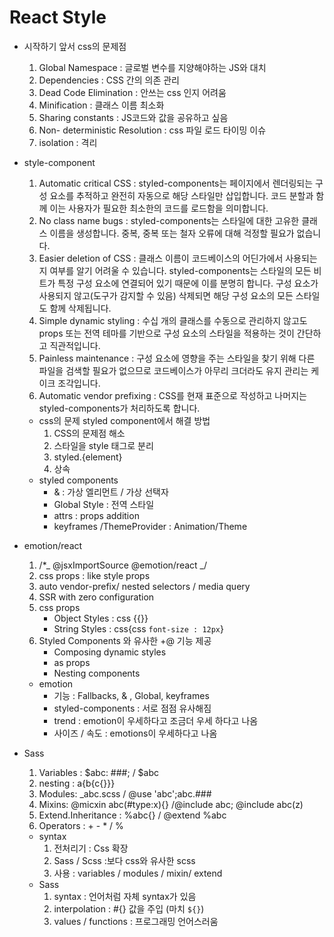 # React Style

- 시작하기 앞서 css의 문제점

  1. Global Namespace : 글로벌 변수를 지양해야하는 JS와 대치
  2. Dependencies : CSS 간의 의존 관리
  3. Dead Code Elimination : 안쓰는 css 인지 어려움
  4. Minification : 클래스 이름 최소화
  5. Sharing constants : JS코드와 값을 공유하고 싶음
  6. Non- deterministic Resolution : css 파일 로드 타이밍 이슈
  7. isolation : 격리

- style-component

  1. Automatic critical CSS : styled-components는 페이지에서 렌더링되는 구성 요소를 추적하고 완전히 자동으로 해당 스타일만 삽입합니다. 코드 분할과 함께 이는 사용자가 필요한 최소한의 코드를 로드함을 의미합니다.
  2. No class name bugs : styled-components는 스타일에 대한 고유한 클래스 이름을 생성합니다. 중복, 중복 또는 철자 오류에 대해 걱정할 필요가 없습니다.
  3. Easier deletion of CSS : 클래스 이름이 코드베이스의 어딘가에서 사용되는지 여부를 알기 어려울 수 있습니다. styled-components는 스타일의 모든 비트가 특정 구성 요소에 연결되어 있기 때문에 이를 분명히 합니다. 구성 요소가 사용되지 않고(도구가 감지할 수 있음) 삭제되면 해당 구성 요소의 모든 스타일도 함께 삭제됩니다.
  4. Simple dynamic styling : 수십 개의 클래스를 수동으로 관리하지 않고도 props 또는 전역 테마를 기반으로 구성 요소의 스타일을 적용하는 것이 간단하고 직관적입니다.
  5. Painless maintenance : 구성 요소에 영향을 주는 스타일을 찾기 위해 다른 파일을 검색할 필요가 없으므로 코드베이스가 아무리 크더라도 유지 관리는 케이크 조각입니다.
  6. Automatic vendor prefixing : CSS를 현재 표준으로 작성하고 나머지는 styled-components가 처리하도록 합니다.

  - css의 문제 styled component에서 해결 방법
    1. CSS의 문제점 해소
    2. 스타일을 style 태그로 분리
    3. styled.{element}
    4. 상속
  - styled components
    - & : 가상 엘리먼트 / 가상 선택자
    - Global Style : 전역 스타일
    - attrs : props addition
    - keyframes /ThemeProvider : Animation/Theme

- emotion/react

  1. /\*_ @jsxImportSource @emotion/react _/
  2. css props : like style props
  3. auto vendor-prefix/ nested selectors / media query
  4. SSR with zero configuration
  5. css props
     - Object Styles : css {{}}
     - String Styles : css{css `font-size : 12px`}
  6. Styled Components 와 유사한 +@ 기능 제공
     - Composing dynamic styles
     - as props
     - Nesting components

  - emotion
    - 기능 : Fallbacks, & , Global, keyframes
    - styled-components : 서로 점점 유사해짐
    - trend : emotion이 우세하다고 조금더 우세 하다고 나옴
    - 사이즈 / 속도 : emotions이 우세하다고 나옴

- Sass
  1. Variables : $abc: ###; / $abc
  2. nesting : a{b{c{}}}
  3. Modules: \_abc.scss / @use 'abc';abc.###
  4. Mixins: @micxin abc(#type:x){} /@include abc; @include abc(z)
  5. Extend.Inheritance : %abc{} / @extend %abc
  6. Operators : + - \* / %
  - syntax
    1. 전처리기 : Css 확장
    2. Sass / Scss :보다 css와 유사한 scss
    3. 사용 : variables / modules / mixin/ extend
  - Sass
    1. syntax : 언어처럼 자체 syntax가 있음
    2. interpolation : #{} 값을 주입 (마치 `${}`)
    3. values / functions : 프로그래밍 언어스러움

